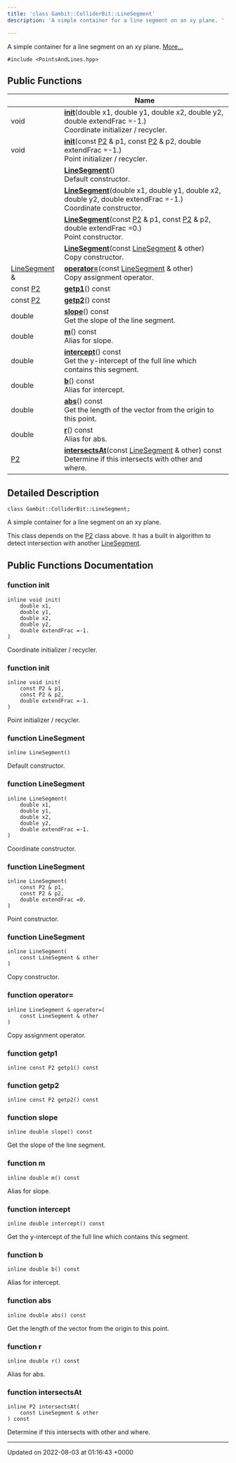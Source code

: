 ```yaml
---
title: 'class Gambit::ColliderBit::LineSegment'
description: 'A simple container for a line segment on an xy plane. '

---
```









A simple container for a line segment on an xy plane.  [More...](#detailed-description)


`#include <PointsAndLines.hpp>`

## Public Functions

|                | Name           |
| -------------- | -------------- |
| void | **[init](/documentation/code/main/classes/classgambit_1_1colliderbit_1_1linesegment/#function-init)**(double x1, double y1, double x2, double y2, double extendFrac =-1.)<br>Coordinate initializer / recycler.  |
| void | **[init](/documentation/code/main/classes/classgambit_1_1colliderbit_1_1linesegment/#function-init)**(const [P2](/documentation/code/main/classes/classgambit_1_1colliderbit_1_1p2/) & p1, const [P2](/documentation/code/main/classes/classgambit_1_1colliderbit_1_1p2/) & p2, double extendFrac =-1.)<br>Point initializer / recycler.  |
| | **[LineSegment](/documentation/code/main/classes/classgambit_1_1colliderbit_1_1linesegment/#function-linesegment)**()<br>Default constructor.  |
| | **[LineSegment](/documentation/code/main/classes/classgambit_1_1colliderbit_1_1linesegment/#function-linesegment)**(double x1, double y1, double x2, double y2, double extendFrac =-1.)<br>Coordinate constructor.  |
| | **[LineSegment](/documentation/code/main/classes/classgambit_1_1colliderbit_1_1linesegment/#function-linesegment)**(const [P2](/documentation/code/main/classes/classgambit_1_1colliderbit_1_1p2/) & p1, const [P2](/documentation/code/main/classes/classgambit_1_1colliderbit_1_1p2/) & p2, double extendFrac =0.)<br>Point constructor.  |
| | **[LineSegment](/documentation/code/main/classes/classgambit_1_1colliderbit_1_1linesegment/#function-linesegment)**(const [LineSegment](/documentation/code/main/classes/classgambit_1_1colliderbit_1_1linesegment/) & other)<br>Copy constructor.  |
| [LineSegment](/documentation/code/main/classes/classgambit_1_1colliderbit_1_1linesegment/) & | **[operator=](/documentation/code/main/classes/classgambit_1_1colliderbit_1_1linesegment/#function-operator=)**(const [LineSegment](/documentation/code/main/classes/classgambit_1_1colliderbit_1_1linesegment/) & other)<br>Copy assignment operator.  |
| const [P2](/documentation/code/main/classes/classgambit_1_1colliderbit_1_1p2/) | **[getp1](/documentation/code/main/classes/classgambit_1_1colliderbit_1_1linesegment/#function-getp1)**() const |
| const [P2](/documentation/code/main/classes/classgambit_1_1colliderbit_1_1p2/) | **[getp2](/documentation/code/main/classes/classgambit_1_1colliderbit_1_1linesegment/#function-getp2)**() const |
| double | **[slope](/documentation/code/main/classes/classgambit_1_1colliderbit_1_1linesegment/#function-slope)**() const<br>Get the slope of the line segment.  |
| double | **[m](/documentation/code/main/classes/classgambit_1_1colliderbit_1_1linesegment/#function-m)**() const<br>Alias for slope.  |
| double | **[intercept](/documentation/code/main/classes/classgambit_1_1colliderbit_1_1linesegment/#function-intercept)**() const<br>Get the y-intercept of the full line which contains this segment.  |
| double | **[b](/documentation/code/main/classes/classgambit_1_1colliderbit_1_1linesegment/#function-b)**() const<br>Alias for intercept.  |
| double | **[abs](/documentation/code/main/classes/classgambit_1_1colliderbit_1_1linesegment/#function-abs)**() const<br>Get the length of the vector from the origin to this point.  |
| double | **[r](/documentation/code/main/classes/classgambit_1_1colliderbit_1_1linesegment/#function-r)**() const<br>Alias for abs.  |
| [P2](/documentation/code/main/classes/classgambit_1_1colliderbit_1_1p2/) | **[intersectsAt](/documentation/code/main/classes/classgambit_1_1colliderbit_1_1linesegment/#function-intersectsat)**(const [LineSegment](/documentation/code/main/classes/classgambit_1_1colliderbit_1_1linesegment/) & other) const<br>Determine if this intersects with other and where.  |

## Detailed Description

```
class Gambit::ColliderBit::LineSegment;
```

A simple container for a line segment on an xy plane. 

This class depends on the [P2](/documentation/code/main/classes/classgambit_1_1colliderbit_1_1p2/) class above. It has a built in algorithm to detect intersection with another [LineSegment](/documentation/code/main/classes/classgambit_1_1colliderbit_1_1linesegment/). 

## Public Functions Documentation

### function init

```
inline void init(
    double x1,
    double y1,
    double x2,
    double y2,
    double extendFrac =-1.
)
```

Coordinate initializer / recycler. 

### function init

```
inline void init(
    const P2 & p1,
    const P2 & p2,
    double extendFrac =-1.
)
```

Point initializer / recycler. 

### function LineSegment

```
inline LineSegment()
```

Default constructor. 

### function LineSegment

```
inline LineSegment(
    double x1,
    double y1,
    double x2,
    double y2,
    double extendFrac =-1.
)
```

Coordinate constructor. 

### function LineSegment

```
inline LineSegment(
    const P2 & p1,
    const P2 & p2,
    double extendFrac =0.
)
```

Point constructor. 

### function LineSegment

```
inline LineSegment(
    const LineSegment & other
)
```

Copy constructor. 

### function operator=

```
inline LineSegment & operator=(
    const LineSegment & other
)
```

Copy assignment operator. 

### function getp1

```
inline const P2 getp1() const
```


### function getp2

```
inline const P2 getp2() const
```


### function slope

```
inline double slope() const
```

Get the slope of the line segment. 

### function m

```
inline double m() const
```

Alias for slope. 

### function intercept

```
inline double intercept() const
```

Get the y-intercept of the full line which contains this segment. 

### function b

```
inline double b() const
```

Alias for intercept. 

### function abs

```
inline double abs() const
```

Get the length of the vector from the origin to this point. 

### function r

```
inline double r() const
```

Alias for abs. 

### function intersectsAt

```
inline P2 intersectsAt(
    const LineSegment & other
) const
```

Determine if this intersects with other and where. 

-------------------------------

Updated on 2022-08-03 at 01:16:43 +0000